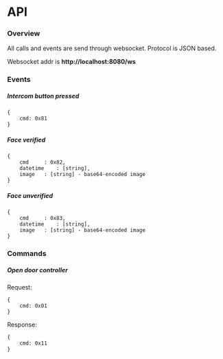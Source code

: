 # API

### Overview
All calls and events are send through websocket. Protocol is JSON based.

Websocket addr is **http://localhost:8080/ws**

### Events

##### Intercom button pressed
	{
		cmd: 0x81
	}

##### Face verified
	{
		cmd		: 0x82,
		datetime	: [string],
		image	: [string] - base64-encoded image
	}

##### Face unverified
	{
		cmd		: 0x83,
		datetime	: [string],
		image	: [string] - base64-encoded image
	}

### Commands

##### Open door controller
Request:

	{
		cmd: 0x01
	}
	
Response:

	{
		cmd: 0x11
	}
